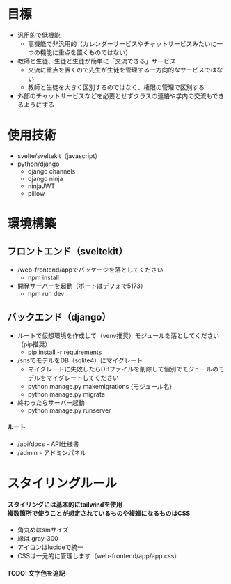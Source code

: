 # 目標
- 汎用的で低機能
  - 高機能で非汎用的（カレンダーサービスやチャットサービスみたいに一つの機能に重点を置くものではない）
- 教師と生徒、生徒と生徒が簡単に「交流できる」サービス
  - 交流に重点を置くので先生が生徒を管理する一方向的なサービスではない
  - 教師と生徒を大きく区別するのではなく、権限の管理で区別する
- 外部のチャットサービスなどを必要とせずクラスの連絡や学内の交流もできるようにする

# 使用技術
- svelte/sveltekit（javascript）
- python/django
  - django channels
  - django ninja
  - ninjaJWT
  - pillow

# 環境構築
## フロントエンド（sveltekit）
- /web-frontend/appでパッケージを落としてください
  - npm install
- 開発サーバーを起動（ポートはデフォで5173）
  - npm run dev
## バックエンド（django）
- ルートで仮想環境を作成して（venv推奨）モジュールを落としてください（pip推奨）
  - pip install -r requirements
- /snsでモデルをDB（sqlite4）にマイグレート
    - マイグレートに失敗したらDBファイルを削除して個別でモジュールのモデルをマイグレートしてください
    - python manage.py makemigrations {モジュール名}
    - python manage.py migrate
- 終わったらサーバー起動
  - python manage.py runserver
#### ルート
- /api/docs - API仕様書
- /admin - アドミンパネル

# スタイリングルール
#### スタイリングには基本的にtailwindを使用<br>複数箇所で使うことが想定されているものや複雑になるものはCSS
- 角丸めはsmサイズ
- 縁は gray-300
- アイコンはlucideで統一
- CSSは一元的に管理します（web-frontend/app/app.css）
#### TODO: 文字色を追記